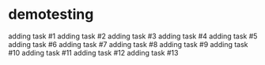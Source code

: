 # demotesting

adding task #1
adding task #2
adding task #3
adding task #4
adding task #5
adding task #6
adding task #7
adding task #8
adding task #9
adding task #10
adding task #11
adding task #12
adding task #13
